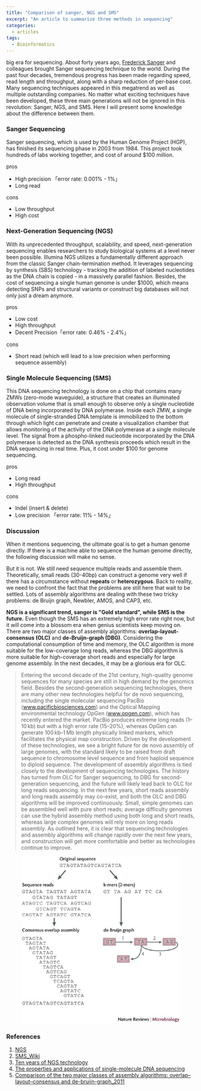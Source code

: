 ```yaml
---
title: "Comparison of sanger, NGS and SMS"
excerpt: "An article to summarize three methods in sequencing"
categories:
  - articles
tags:
  - Bioinformatics
---
```


big era for sequencing. About forty years ago, [Frederick Sanger](https://en.wikipedia.org/wiki/Frederick_Sanger) and colleagues brought Sanger sequencing technique to the world. During the past four decades, tremendous progress has been made regarding speed, read length and throughput, along with a sharp reduction of per-base cost. Many sequencing techniques appeared in this megatrend as well as multiple outstanding companies. No matter what exciting techniques have been developed, these three main generations will not be ignored in this revolution: Sanger, NGS, and SMS. Here I will present some knowledge about the difference between them.

### Sanger Sequencing
Sanger sequencing, which is used by the Human Genome Project (HGP), has finished its sequencing phase in 2003 from 1984. This project took hundreds of labs working together, and cost of around $100 million.

pros

* High precision 「error rate: 0.001% - 1%」
* Long read
 
cons

* Low throughput
* High cost


### Next-Generation Sequencing (NGS)
With its unprecedented throughput, scalability, and speed, next-generation sequencing enables researchers to study biological systems at a level never been possible. Illumina NGS utilizes a fundamentally different approach from the classic Sanger chain-termination method. It leverages sequencing by synthesis (SBS) technology - tracking the addition of labeled nucleotides as the DNA chain is copied - in a massively parallel fashion. Besides, the cost of sequencing a single human genome is under $1000, which means detecting SNPs and structural variants or construct big databases will not only just a dream anymore.

pros

* Low cost
* High throughput
* Decent Precision「error rate: 0.46% - 2.4%」

cons

* Short read (which will lead to a low precision when performing sequence assembly)

### Single Molecule Sequencing (SMS)

This DNA sequencing technology is done on a chip that contains many ZMWs (zero-mode waveguide), a structure that creates an illuminated observation volume that is small enough to observe only a single nucleotide of DNA being incorporated by DNA polymerase. Inside each ZMW, a single molecule of single-stranded DNA template is immobilized to the bottom through which light can penetrate and create a visualization chamber that allows monitoring of the activity of the DNA polymerase at a single molecule level. The signal from a phospho-linked nucleotide incorporated by the DNA polymerase is detected as the DNA synthesis proceeds which result in the DNA sequencing in real time. Plus, it cost under $100 for genome sequencing.

pros

* Long read
* High throughput

cons

* Indel (insert & delete)
* Low precision 「error rate: 11% - 14%」


### Discussion

When it mentions sequencing, the ultimate goal is to get a human genome directly. If there is a machine able to sequence the human genome directly, the following discussion will make no sense.

But it is not. We still need sequence multiple reads and assemble them. Theoretically, small reads (30-40bp) can construct a genome very well if there has a circumstance without **repeats** or **heterozygous**. Back to reality, we need to confront the fact that the problems are still here that wait to be settled. Lots of assembly algorithms are dealing with these two tricky problems: de Bruijn graph, Newbler, AMOS, and CAP3, etc.

**NGS is a significant trend, sanger is "Gold standard", while SMS is the future.** Even though the SMS has an extremely high error rate right now, but it will come into a blossom era when genius scientists keep moving on. There are two major classes of assembly algorithms: **overlap-layout-consensus (OLC)** and **de-Bruijn-graph (DBG)**. Considering the computational consumption of time and memory, the OLC algorithm is more suitable for the low-coverage long reads, whereas the DBG algorithm is more suitable for high-coverage short reads and especially for large genome assembly. In the next decades, it may be a glorious era for OLC.

>Entering the second decade of the 21st century, high-quality genome sequences for many species are still in high demand by the genomics field. Besides the second-generation sequencing technologies, there are many other new technologies helpful for de novo sequencing, including the single molecular sequencing PacBio (www.pacificbiosciences.com) and the Optical Mapping environmental technology OpGen (www.opgen.com), which has recently entered the market. PacBio produces extreme long reads (1–10 kb) but with a high error rate (15–20%), whereas OpGen can generate 100 kb–1 Mb length physically linked markers, which facilitates the physical map construction. Driven by the development of these technologies, we see a bright future for de novo assembly of large genomes, with the standard likely to be raised from draft sequence to chromosome level sequence and from haploid sequence to diploid sequence. The development of assembly algorithms is tied closely to the development of sequencing technologies. The history has turned from OLC for Sanger sequencing, to DBG for second-generation sequencing, and the future will likely lead back to OLC for long reads sequencing. In the next few years, short reads assembly and long reads assembly may co-exist, and both the OLC and DBG algorithms will be improved continuously. Small, simple genomes can be assembled well with pure short reads; average difficulty genomes can use the hybrid assembly method using both long and short reads, whereas large complex genomes will rely more on long reads assembly. As outlined here, it is clear that sequencing technologies and assembly algorithms will change rapidly over the next few years, and construction will get more comfortable and better as technologies continue to improve.


<figure>
<img src="/download/Nmircro.jpg" alt="image">
</figure>

### References
1. [NGS](http://www.illumina.com/technology/next-generation-sequencing.html)
2. [SMS_Wiki](https://en.wikipedia.org/wiki/Single_molecule_real_time_sequencing)
3. [Ten years of NGS technology](http://www.sciencedirect.com/science/article/pii/S0168952514001127)
4. [The properties and applications of single-molecule DNA sequencing](http://www.genomebiology.com/2011/12/2/217)
5. [Comparison of the two major classes of assembly algorithms: overlap–layout–consensus and de-bruijn-graph_2011](http://bfg.oxfordjournals.org/content/early/2011/12/18/bfgp.elr035)

